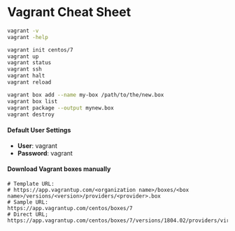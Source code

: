 # Vagrant Cheat Sheet

```sh
vagrant -v
vagrant -help
```

```sh
vagrant init centos/7
vagrant up
vagrant status 
vagrant ssh
vagrant halt
vagrant reload
```

```sh
vagrant box add --name my-box /path/to/the/new.box
vagrant box list
vagrant package --output mynew.box
vagrant destroy
```

#### Default User Settings

-  **User**: vagrant
- **Password**: vagrant

#### Download Vagrant boxes manually
```
# Template URL:
# https://app.vagrantup.com/<organization name>/boxes/<box name>/versions/<version>/providers/<provider>.box
# Sample URL:
https://app.vagrantup.com/centos/boxes/7
# Direct URL;
https://app.vagrantup.com/centos/boxes/7/versions/1804.02/providers/virtualbox.box
```

